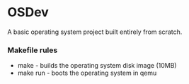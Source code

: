 # OSDev
A basic operating system project built entirely from scratch.

### Makefile rules

- make - builds the operating system disk image (10MB)
- make run - boots the operating system in qemu
